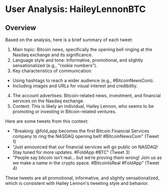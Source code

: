# User Analysis: HaileyLennonBTC

## Overview

Based on the analysis, here is a brief summary of each tweet:

1. Main topic: Bitcoin news, specifically the opening bell ringing at the Nasdaq exchange and its significance.
2. Language style and tone: Informative, promotional, and slightly sensationalized (e.g., "rookie numbers").
3. Key characteristics of communication:
 - Using hashtags to reach a wider audience (e.g., #BitcoinNewsCom).
 - Including images and URLs for visual interest and credibility.
4. The account advertises: Bitcoin-related news, investment, and financial services on the Nasdaq exchange.
5. Context: This is likely an individual, Hailey Lennon, who seems to be promoting or investing in Bitcoin-related ventures.

Here are some tweets from this context:

* "Breaking: @fold_app becomes the first Bitcoin Financial Services company to ring the NASDAQ opening bell! #BitcoinNewsCom" (Tweet 1)
* "Just announced that our financial services will go public on NASDAQ! Stay tuned for more updates. #FoldApp #BTC" (Tweet 3)
* "People say bitcoin isn’t real... but we’re proving them wrong! Join us as we make a name in the crypto space. #BitcoinIsReal #FoldApp" (Tweet 4)

These tweets are all promotional, informative, and slightly sensationalized, which is consistent with Hailey Lennon's tweeting style and behavior.